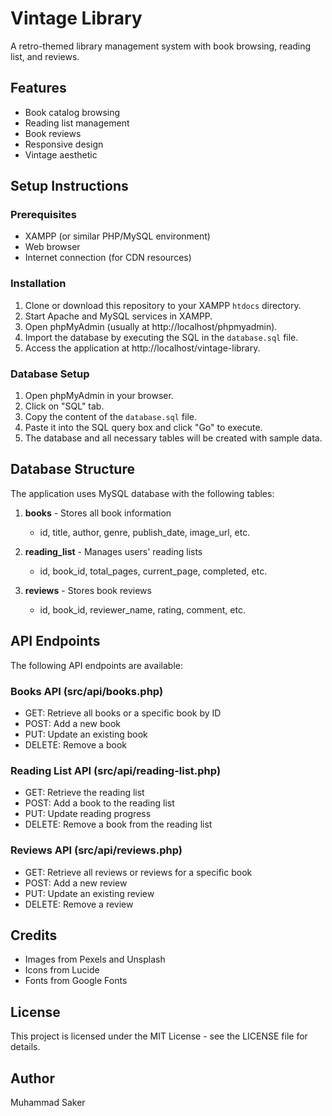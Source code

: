 # Vintage Library

A retro-themed library management system with book browsing, reading list, and reviews.

## Features

- Book catalog browsing
- Reading list management
- Book reviews
- Responsive design
- Vintage aesthetic

## Setup Instructions

### Prerequisites

- XAMPP (or similar PHP/MySQL environment)
- Web browser
- Internet connection (for CDN resources)

### Installation

1. Clone or download this repository to your XAMPP `htdocs` directory.
2. Start Apache and MySQL services in XAMPP.
3. Open phpMyAdmin (usually at http://localhost/phpmyadmin).
4. Import the database by executing the SQL in the `database.sql` file.
5. Access the application at http://localhost/vintage-library.

### Database Setup

1. Open phpMyAdmin in your browser.
2. Click on "SQL" tab.
3. Copy the content of the `database.sql` file.
4. Paste it into the SQL query box and click "Go" to execute.
5. The database and all necessary tables will be created with sample data.

## Database Structure

The application uses MySQL database with the following tables:

1. **books** - Stores all book information
   - id, title, author, genre, publish_date, image_url, etc.

2. **reading_list** - Manages users' reading lists
   - id, book_id, total_pages, current_page, completed, etc.

3. **reviews** - Stores book reviews
   - id, book_id, reviewer_name, rating, comment, etc.

## API Endpoints

The following API endpoints are available:

### Books API (src/api/books.php)
- GET: Retrieve all books or a specific book by ID
- POST: Add a new book
- PUT: Update an existing book
- DELETE: Remove a book

### Reading List API (src/api/reading-list.php)
- GET: Retrieve the reading list
- POST: Add a book to the reading list
- PUT: Update reading progress
- DELETE: Remove a book from the reading list

### Reviews API (src/api/reviews.php)
- GET: Retrieve all reviews or reviews for a specific book
- POST: Add a new review
- PUT: Update an existing review
- DELETE: Remove a review

## Credits

- Images from Pexels and Unsplash
- Icons from Lucide
- Fonts from Google Fonts

## License

This project is licensed under the MIT License - see the LICENSE file for details.

## Author

Muhammad Saker
